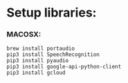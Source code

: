 # Setup libraries:

### MACOSX:
```
brew install portaudio
pip3 install SpeechRecognition
pip3 install pyaudio
pip3 install google-api-python-client
pip3 install gcloud
```

